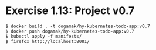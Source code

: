 # Exercise 1.13: Project v0.7

```shell
$ docker build . -t dogamak/hy-kubernetes-todo-app:v0.7
$ docker push dogamak/hy-kubernetes-todo-app:v0.7
$ kubectl apply -f manifests/
$ firefox http://localhost:8081/
```
